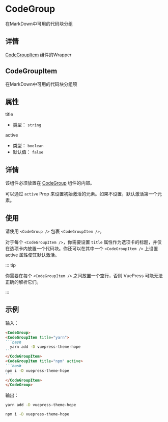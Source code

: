 # CodeGroup

在MarkDown中可用的代码块分组

## 详情

[CodeGroupItem](components.md#codegroupitem) 组件的Wrapper

## CodeGroupItem
在MarkDown中可用的代码块分组项

## 属性
title <Badge text="必填" type="danger" />
- 类型： `string`

active
- 类型： `boolean`
- 默认值： `false`

## 详情

该组件必须放置在 [CodeGroup](#codegroup) 组件的内部。

可以通过 `active` Prop 来设置初始激活的元素。如果不设置，默认激活第一个元素。

## 使用
请使用 `<CodeGroup />` 包裹 `<CodeGroupItem />`。

对于每个 `<CodeGroupItem />`，你需要设置 `title` 属性作为选项卡的标题，并仅在选项卡内放置一个代码块。你还可以在其中一个 `<CodeGroupItem />` 上设置 active 属性使其默认激活。

::: tip

你需要在每个 `<CodeGroupItem />` 之间放置一个空行，否则 VuePress 可能无法正确的解析它们。

:::

## 示例

输入：

````markdown
<CodeGroup>
<CodeGroupItem title="yarn">
```bash
  yarn add -D vuepress-theme-hope
```
</CodeGroupItem>
<CodeGroupItem title="npm" active>
```bash
npm i -D vuepress-theme-hope
```
</CodeGroupItem>
</CodeGroup>
````

输出：

<CodeGroup>
  <CodeGroupItem title="yarn">

```bash
yarn add -D vuepress-theme-hope
```
  </CodeGroupItem>

  <CodeGroupItem title="npm" active>

```bash
npm i -D vuepress-theme-hope
```
  </CodeGroupItem>
</CodeGroup>
